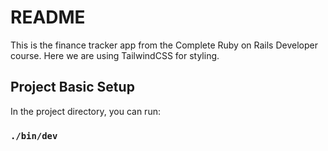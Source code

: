 # README

This is the finance tracker app from the Complete Ruby on Rails Developer course. Here we are using TailwindCSS for styling.

## Project Basic Setup

In the project directory, you can run:

### `./bin/dev`
